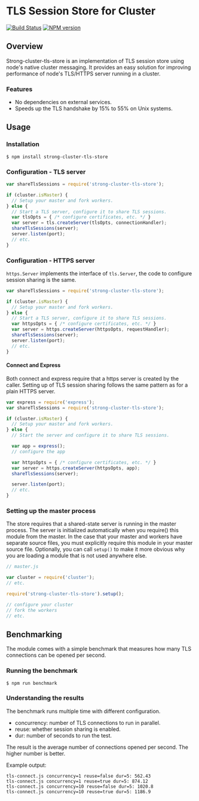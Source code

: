 # TLS Session Store for Cluster

[![Build Status](https://travis-ci.org/strongloop/strong-cluster-tls-store.png?branch=master)](https://travis-ci.org/strongloop/strong-cluster-tls-store)
[![NPM version](https://badge.fury.io/js/strong-cluster-tls-store.png)](http://badge.fury.io/js/strong-cluster-tls-store)

## Overview

Strong-cluster-tls-store is an implementation of TLS session store
using node's native cluster messaging. It provides an easy solution
for improving performance of node's TLS/HTTPS server running in a cluster.

### Features

- No dependencies on external services.
- Speeds up the TLS handshake by 15% to 55% on Unix systems.

## Usage

### Installation

```Shell
$ npm install strong-cluster-tls-store
```

### Configuration - TLS server

```javascript
var shareTlsSessions = require('strong-cluster-tls-store');

if (cluster.isMaster) {
  // Setup your master and fork workers.
} else {
  // Start a TLS server, configure it to share TLS sessions.
  var tlsOpts = { /* configure certificates, etc. */ }
  var server = tls.createServer(tlsOpts, connectionHandler);
  shareTlsSessions(server);
  server.listen(port);
  // etc.
}
```

### Configuration - HTTPS server

`https.Server` implements the interface of `tls.Server`,
the code to configure session sharing is the same.

```javascript
var shareTlsSessions = require('strong-cluster-tls-store');

if (cluster.isMaster) {
  // Setup your master and fork workers.
} else {
  // Start a TLS server, configure it to share TLS sessions.
  var httpsOpts = { /* configure certificates, etc. */ }
  var server = https.createServer(httpsOpts, requestHandler);
  shareTlsSessions(server);
  server.listen(port);
  // etc.
}
```

#### Connect and Express

Both connect and express require that a https server is created by the caller.
Setting up of TLS session sharing follows the same pattern as for a plain HTTPS
server.

```javascript
var express = require('express');
var shareTlsSessions = require('strong-cluster-tls-store');

if (cluster.isMaster) {
  // Setup your master and fork workers.
} else {
  // Start the server and configure it to share TLS sessions.

  var app = express();
  // configure the app

  var httpsOpts = { /* configure certificates, etc. */ }
  var server = https.createServer(httpsOpts, app);
  shareTlsSessions(server);

  server.listen(port);
  // etc.
}
```

### Setting up the master process

The store requires that a shared-state server is running in the master process.
The server is initialized automatically when you require() this module
from the master. In the case that your master and workers have separate source
files, you must explicitly require this module in your master source file.
Optionally, you can call `setup()` to make it more obvious why you are loading
a module that is not used anywhere else.

```javascript
// master.js

var cluster = require('cluster');
// etc.

require('strong-cluster-tls-store').setup();

// configure your cluster
// fork the workers
// etc.
```

## Benchmarking

The module comes with a simple benchmark that measures how many TLS connections
can be opened per second.

### Running the benchmark
```Shell
$ npm run benchmark
```

### Understanding the results

The benchmark runs multiple time with different configuration.

* concurrency: number of TLS connections to run in parallel.
* reuse: whether session sharing is enabled.
* dur: number of seconds to run the test.

The result is the average number of connections opened per second. The higher
number is better.

Example output:
```
tls-connect.js concurrency=1 reuse=false dur=5: 562.43
tls-connect.js concurrency=1 reuse=true dur=5: 874.12
tls-connect.js concurrency=10 reuse=false dur=5: 1020.8
tls-connect.js concurrency=10 reuse=true dur=5: 1186.9
```

